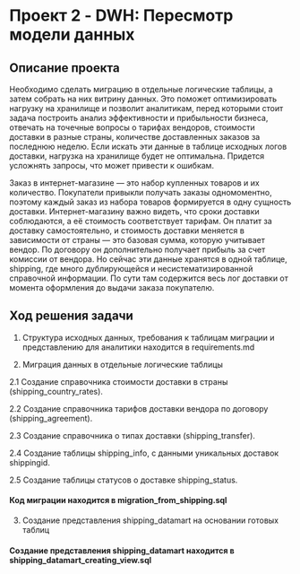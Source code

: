 # Проект 2 - DWH: Пересмотр модели данных

## Описание проекта
Необходимо сделать миграцию в отдельные логические таблицы, а затем собрать на них витрину данных. 
Это поможет оптимизировать нагрузку на хранилище и позволит аналитикам, перед которыми стоит задача построить анализ эффективности и прибыльности бизнеса, 
отвечать на точечные вопросы о тарифах вендоров, стоимости доставки в разные страны, количестве доставленных заказов за последнюю неделю.
Если искать эти данные в таблице исходных логов доставки, нагрузка на хранилище будет не оптимальна. 
Придется усложнять запросы, что может привести к ошибкам.

Заказ в интернет-магазине — это набор купленных товаров и их количество. Покупатели привыкли получать заказы одномоментно, поэтому каждый заказ из набора товаров формируется в одну сущность доставки.
Интернет-магазину важно видеть, что сроки доставки соблюдаются, а её стоимость соответствует тарифам. 
Он платит за доставку самостоятельно, и стоимость доставки меняется в зависимости от страны — это базовая сумма, которую учитывает вендор. 
По договору он дополнительно получает прибыль за счет комиссии от вендора.
Но сейчас эти данные хранятся в одной таблице, shipping, где много дублирующейся и несистематизированной справочной информации. 
По сути там содержится весь лог доставки от момента оформления до выдачи заказа покупателю.


## Ход решения задачи

1. Структура исходных данных, требования к таблицам миграции и представлению для аналитики находится в requirements.md

2. Миграция данных в отдельные логические таблицы

  2.1 Создание справочника стоимости доставки в страны (shipping_country_rates).

  2.2 Создание справочника тарифов доставки вендора по договору (shipping_agreement).

  2.3 Создание справочника о типах доставки (shipping_transfer).

  2.4 Создание таблицы shipping_info, с данными уникальных доставок shippingid.

  2.5 Создание таблицы статусов о доставке shipping_status.

  #### Код миграции находится в migration_from_shipping.sql


3. Создание представления shipping_datamart на основании готовых таблиц

  #### Создание представления shipping_datamart находится в shipping_datamart_creating_view.sql

